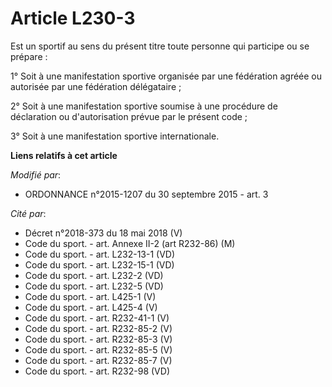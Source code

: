 # Article L230-3

Est un sportif au sens du présent titre toute personne qui participe ou se prépare : 

1° Soit à une manifestation sportive organisée par une fédération agréée ou autorisée par une fédération délégataire ; 

2° Soit à une manifestation sportive soumise à une procédure de déclaration ou d'autorisation prévue par le présent code ; 

3° Soit à une manifestation sportive internationale.

**Liens relatifs à cet article**

_Modifié par_:

  - ORDONNANCE n°2015-1207 du 30 septembre 2015 - art. 3

_Cité par_:

  - Décret n°2018-373 du 18 mai 2018 (V)
  - Code du sport. - art. Annexe II-2 (art R232-86) (M)
  - Code du sport. - art. L232-13-1 (VD)
  - Code du sport. - art. L232-15-1 (VD)
  - Code du sport. - art. L232-2 (VD)
  - Code du sport. - art. L232-5 (VD)
  - Code du sport. - art. L425-1 (V)
  - Code du sport. - art. L425-4 (V)
  - Code du sport. - art. R232-41-1 (V)
  - Code du sport. - art. R232-85-2 (V)
  - Code du sport. - art. R232-85-3 (V)
  - Code du sport. - art. R232-85-5 (V)
  - Code du sport. - art. R232-85-7 (V)
  - Code du sport. - art. R232-98 (VD)
